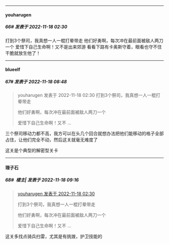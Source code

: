 

*****

####  youharugen  
##### 66#       发表于 2022-11-18 02:30

打到3个祭司，我真想一人一棍打晕带走
他们好勇啊，每次冲在最前面被敌人两刀一个
爱惜下自己生命啊！又不是出来郊游
看看下路有卡奥斯守着，眼看也守不住
干脆就放生他了！

*****

####  blueelf  
##### 67#       发表于 2022-11-18 08:48

<blockquote>youharugen 发表于 2022-11-18 02:30
打到3个祭司，我真想一人一棍打晕带走

他们好勇啊，每次冲在最前面被敌人两刀一个

爱惜下自己生命啊！又不 ...</blockquote>
三个祭司移动力都不高，我方可以在头几个回合就想办法把他们能移动的格子全部占住，让他们完全不动，然后这关就毫无难度了

这关是个典型的解密型关卡

*****

####  理子石  
##### 68#         楼主| 发表于 2022-11-18 09:16

<blockquote><a href="httphttps://bbs.saraba1st.com/2b/forum.php?mod=redirect&amp;goto=findpost&amp;pid=58482377&amp;ptid=2103640" target="_blank">youharugen 发表于 2022-11-18 02:30</a>

打到3个祭司，我真想一人一棍打晕带走

他们好勇啊，每次冲在最前面被敌人两刀一个

爱惜下自己生命啊！又不 ...</blockquote>
这关多找点骑兵扫雷，尤其是有挑拨，护卫技能的

